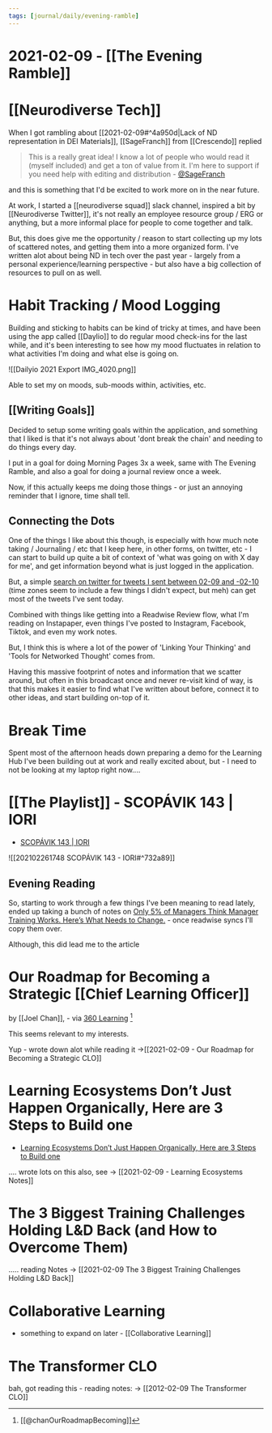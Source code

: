 ```yaml
---
tags: [journal/daily/evening-ramble]
---
```


# 2021-02-09 - [[The Evening Ramble]]

# [[Neurodiverse Tech]]

When I got rambling about [[2021-02-09#^4a950d|Lack of ND representation in DEI Materials]],  [[SageFranch]] from [[Crescendo]] replied 

> This is a really great idea! I know a lot of people who would read it (myself included) and get a ton of value from it. I'm here to support if you need help with editing and distribution - [@SageFranch](https://twitter.com/SageFranch/status/1358956462681260036)

and this is something that I'd be excited to work more on in the near future. 

At work, I started a [[neurodiverse squad]] slack channel, inspired a bit by [[Neurodiverse Twitter]], it's not really an employee resource group / ERG or anything, but a more informal place for people to come together and talk. 

But, this does give me the opportunity / reason to start collecting up my lots of scattered notes, and getting them into a more organized form. I've written alot about being ND in tech over the past year - largely from a personal experience/learning perspective - but also have a big collection of resources to pull on as well.

# Habit Tracking / Mood Logging

Building and sticking to habits can be kind of tricky at times, and have been using the app called [[Daylio]] to do regular mood check-ins for the last while, and it's been interesting to see how my mood fluctuates in relation to what activities I'm doing and what else is going on.

![[Dailyio 2021 Export IMG_4020.png]]

Able to set my on moods, sub-moods within, activities, etc. 

## [[Writing Goals]]

Decided to setup some writing goals within the application, and something that I liked is that it's not always about 'dont break the chain' and needing to do things every day.

I put in a goal for doing Morning Pages 3x a week, same with The Evening Ramble, and also a goal for doing a journal review once a week.

Now, if this actually keeps me doing those things - or just an annoying reminder that I ignore, time shall tell.


## Connecting the Dots

One of the things I like about this though, is especially with how much note taking / Journaling / etc that I keep here, in other forms, on twitter, etc - I can start to build up quite a bit of context of 'what was going on with X day for me', and get information beyond what is just logged in the application.

But, a simple [search on twitter for tweets I sent between 02-09 and -02-10](https://twitter.com/search?q=(from%3Aevan_just_evan)%20until%3A2021-02-10%20since%3A2021-02-09&src=typed_query&f=live) (time zones seem to include a few things I didn't expect, but meh) can get most of the tweets I've sent today. 

Combined with things like getting into a Readwise Review flow, what I'm reading on Instapaper, even things I've posted to Instagram, Facebook, Tiktok, and even my work notes. 

But, I think this is where a lot of the power of 'Linking Your Thinking' and 'Tools for Networked Thought' comes from.

Having this massive footprint of notes and information that we scatter around, but often in this broadcast once and never re-visit kind of way, is that this makes it easier to find what I've written about before, connect it to other ideas, and start building on-top of it.

# Break Time

Spent most of the afternoon heads down preparing a demo for the Learning Hub I've been building out at work and really excited about, but - I need to not be looking at my laptop right now....

# [[The Playlist]] - SCOPÁVIK 143 | IORI

- [SCOPÁVIK 143 | IORI](https://soundcloud.com/scopavik/scopavik-143-iori)

![[202102261748 SCOPÁVIK 143 - IORI#^732a89]]

## Evening Reading

So, starting to work through a few things I've been meaning to read lately, ended up taking a bunch of notes on [Only 5% of Managers Think Manager Training Works. Here’s What Needs to Change.](https://uptickapp.com/blog/only-5-of-managers-think-manager-training-works-heres-what-needs-to-change) - once readwise syncs I'll copy them over.

Although, this did lead me to the article

# Our Roadmap for Becoming a Strategic [[Chief Learning Officer]] 
by [[Joel Chan]], - via [360 Learning](https://360learning.com/blog/chief-learning-officer/) [^jco]

[^jco]: [[@chanOurRoadmapBecoming]]

This seems relevant to my interests. 

Yup - wrote down alot while reading it ->[[2021-02-09 - Our Roadmap for Becoming a Strategic CLO]]


#  Learning Ecosystems Don’t Just Happen Organically, Here are 3 Steps to Build one

- [Learning Ecosystems Don’t Just Happen Organically, Here are 3 Steps to Build one](https://360learning.com/blog/learning-ecosystems/)

.... wrote lots on this also, see -> [[2021-02-09 - Learning Ecosystems Notes]]


#  The 3 Biggest Training Challenges Holding L&D Back (and How to Overcome Them)

..... reading Notes -> [[2021-02-09 The 3 Biggest Training Challenges Holding L&D Back]]

# Collaborative Learning

- something to expand on later - [[Collaborative Learning]]

 # The Transformer CLO
 
 bah, got reading this - reading notes: -> [[2012-02-09  The Transformer CLO]]


